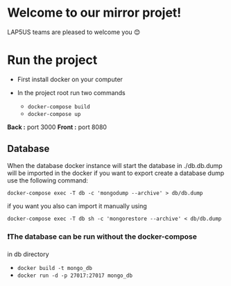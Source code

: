 # Welcome to our mirror projet!

LAP5US teams are pleased to welcome you :blush:


# Run the project

 - First install docker on your computer
 - In the project root run two commands

     - `docker-compose build`
     - `docker-compose up`


**Back :** port 3000
**Front :** port 8080 

## Database

When the database docker instance will start the database in ./db.db.dump will be imported in the docker
if you want to export create a database dump use the following command:
	

    docker-compose exec -T db -c 'mongodump --archive' > db/db.dump
if you want you also can import it manually using

`docker-compose exec -T db sh -c 'mongorestore --archive' < db/db.dump`

### :exclamation:The database can be run without the docker-compose
in db directory

 - `docker build -t mongo_db`
 - `docker run -d -p 27017:27017 mongo_db`

